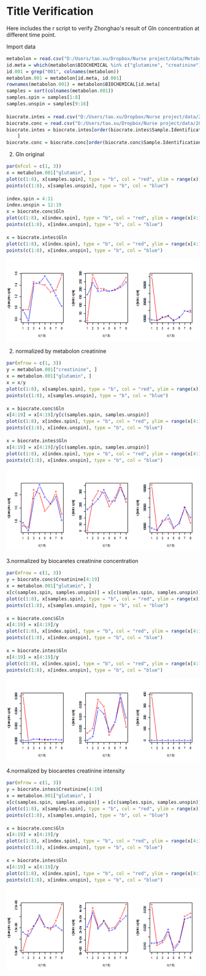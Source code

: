 Title Verification
========================================================

Here includes the r script to verify Zhonghao's result of Gln concentration at different time point.

Import data

```r
metabolon = read.csv("D:/Users/tao.xu/Dropbox/Nurse project/data/Metabolon.csv")
id.meta = which(metabolon$BIOCHEMICAL %in% c("glutamine", "creatinine"))
id.001 = grep("001", colnames(metabolon))
metabolon.001 = metabolon[id.meta, id.001]
rownames(metabolon.001) = metabolon$BIOCHEMICAL[id.meta]
samples = sort(colnames(metabolon.001))
samples.spin = samples[1:8]
samples.unspin = samples[9:16]

biocrate.intes = read.csv("D:/Users/tao.xu/Dropbox/Nurse project/data/2013-05-08_Beurteilung_Ints_Urin_Rui_nicht_normalisiert.csv")
biocrate.conc = read.csv("D:/Users/tao.xu/Dropbox/Nurse project/data/2013-05-08_Beurteilung_Count_Urin_Rui_nicht_normalisiert.csv")
biocrate.intes = biocrate.intes[order(biocrate.intes$Sample.Identification), 
    ]
biocrate.conc = biocrate.conc[order(biocrate.conc$Sample.Identification), ]
```


2. Gln original

```r
par(mfcol = c(1, 3))
x = metabolon.001["glutamin", ]
plot(c(1:8), x[samples.spin], type = "b", col = "red", ylim = range(x))
points(c(1:8), x[samples.unspin], type = "b", col = "blue")

index.spin = 4:11
index.unspin = 12:19
x = biocrate.conc$Gln
plot(c(1:8), x[index.spin], type = "b", col = "red", ylim = range(x[4:19]))
points(c(1:8), x[index.unspin], type = "b", col = "blue")

x = biocrate.intes$Gln
plot(c(1:8), x[index.spin], type = "b", col = "red", ylim = range(x[4:19]))
points(c(1:8), x[index.unspin], type = "b", col = "blue")
```

![plot of chunk unnamed-chunk-2](figure/unnamed-chunk-2.png) 



2. normalized by metabolon creatinine

```r
par(mfrow = c(1, 3))
y = metabolon.001["creatinine", ]
x = metabolon.001["glutamin", ]
x = x/y
plot(c(1:8), x[samples.spin], type = "b", col = "red", ylim = range(x))
points(c(1:8), x[samples.unspin], type = "b", col = "blue")

x = biocrate.conc$Gln
x[4:19] = x[4:19]/y[c(samples.spin, samples.unspin)]
plot(c(1:8), x[index.spin], type = "b", col = "red", ylim = range(x[4:19]))
points(c(1:8), x[index.unspin], type = "b", col = "blue")

x = biocrate.intes$Gln
x[4:19] = x[4:19]/y[c(samples.spin, samples.unspin)]
plot(c(1:8), x[index.spin], type = "b", col = "red", ylim = range(x[4:19]))
points(c(1:8), x[index.unspin], type = "b", col = "blue")
```

![plot of chunk unnamed-chunk-3](figure/unnamed-chunk-3.png) 



3.normalized by biocaretes creatinine concentration

```r
par(mfrow = c(1, 3))
y = biocrate.conc$Creatinine[4:19]
x = metabolon.001["glutamin", ]
x[c(samples.spin, samples.unspin)] = x[c(samples.spin, samples.unspin)]/y
plot(c(1:8), x[samples.spin], type = "b", col = "red", ylim = range(x))
points(c(1:8), x[samples.unspin], type = "b", col = "blue")

x = biocrate.conc$Gln
x[4:19] = x[4:19]/y
plot(c(1:8), x[index.spin], type = "b", col = "red", ylim = range(x[4:19]))
points(c(1:8), x[index.unspin], type = "b", col = "blue")

x = biocrate.intes$Gln
x[4:19] = x[4:19]/y
plot(c(1:8), x[index.spin], type = "b", col = "red", ylim = range(x[4:19]))
points(c(1:8), x[index.unspin], type = "b", col = "blue")
```

![plot of chunk unnamed-chunk-4](figure/unnamed-chunk-4.png) 



4.normalized by biocaretes creatinine intensity

```r
par(mfrow = c(1, 3))
y = biocrate.intes$Creatinine[4:19]
x = metabolon.001["glutamin", ]
x[c(samples.spin, samples.unspin)] = x[c(samples.spin, samples.unspin)]/y
plot(c(1:8), x[samples.spin], type = "b", col = "red", ylim = range(x))
points(c(1:8), x[samples.unspin], type = "b", col = "blue")

x = biocrate.conc$Gln
x[4:19] = x[4:19]/y
plot(c(1:8), x[index.spin], type = "b", col = "red", ylim = range(x[4:19]))
points(c(1:8), x[index.unspin], type = "b", col = "blue")

x = biocrate.intes$Gln
x[4:19] = x[4:19]/y
plot(c(1:8), x[index.spin], type = "b", col = "red", ylim = range(x[4:19]))
points(c(1:8), x[index.unspin], type = "b", col = "blue")
```

![plot of chunk unnamed-chunk-5](figure/unnamed-chunk-5.png) 




